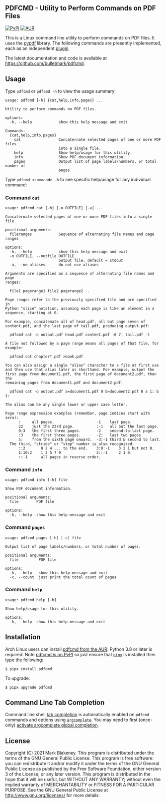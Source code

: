 ## PDFCMD - Utility to Perform Commands on PDF Files
[![PyPi](https://img.shields.io/pypi/v/pdfcmd)](https://pypi.org/project/pdfcmd/)
[![AUR](https://img.shields.io/aur/version/pdfcmd)](https://aur.archlinux.org/packages/pdfcmd/)

This is a Linux command line utility to perform commands on PDF files.
It uses the [pypdf](https://github.com/py-pdf/pypdf) library. The
following commands are presently implemented, each as an independent
[plugin](pdfcmd/commands).

The latest documentation and code is available at
https://github.com/bulletmark/pdfcmd.

## Usage

Type `pdfcmd` or `pdfcmd -h` to view the usage summary:

```
usage: pdfcmd [-h] {cat,help,info,pages} ...

Utility to perform commands on PDF files.

options:
  -h, --help            show this help message and exit

Commands:
  {cat,help,info,pages}
    cat                 Concaternate selected pages of one or more PDF files
                        into a single file.
    help                Show help/usage for this utility.
    info                Show PDF document information.
    pages               Output list of page labels/numbers, or total number of
                        pages.
```

Type `pdfcmd <command> -h` to see specific help/usage for any
individual command:

### Command `cat`

```
usage: pdfcmd cat [-h] [-o OUTFILE] [-a] ...

Concaternate selected pages of one or more PDF files into a single file.

positional arguments:
  fileranges            Sequence of alternating file names and page ranges

options:
  -h, --help            show this help message and exit
  -o OUTFILE, --outfile OUTFILE
                        output file, default = stdout
  -a, --no-aliases      do not use aliases

Arguments are specified as a sequence of alternating file names and page
ranges:

  file1 pagerange1 file2 pagerange2 ..

Page ranges refer to the previously specified file and are specified in
Python "slice" notation, assuming each page is like an element in a
sequence, starting at 0.

For example, concatenate all of head.pdf, all but page seven of
content.pdf, and the last page of tail.pdf, producing output.pdf:

  pdfcmd cat -o output.pdf head.pdf content.pdf :6 7: tail.pdf -1

A file not followed by a page range means all pages of that file, for
example:

  pdfcmd cat chapter*.pdf >book.pdf

You can also assign a single "alias" character to a file at first use
and then use that alias later as shorthand. For example, output the
first page from document1.pdf, the first page of document2.pdf, then the
remaining pages from document1.pdf and document2.pdf:

  pdfcmd cat -o output.pdf a=document1.pdf 0 b=document2.pdf 0 a 1: b 1:

The alias can be any single lower or upper case letter.

Page range expression examples (remember, page indices start with zero):
      :     all pages.                   -1    last page.
      22    just the 23rd page.          :-1   all but the last page.
      0:3   the first three pages.       -2    second-to-last page.
      :3    the first three pages.       -2:   last two pages.
      5:    from the sixth page onward.  -3:-1 third & second to last.
  The third, "stride" or "step" number is also recognized.
      ::2       0 2 4 ... to the end.    3:0:-1    3 2 1 but not 0.
      1:10:2    1 3 5 7 9                2::-1     2 1 0.
      ::-1      all pages in reverse order.
```

### Command `info`

```
usage: pdfcmd info [-h] file

Show PDF document information.

positional arguments:
  file        PDF file

options:
  -h, --help  show this help message and exit
```

### Command `pages`

```
usage: pdfcmd pages [-h] [-c] file

Output list of page labels/numbers, or total number of pages.

positional arguments:
  file         PDF file

options:
  -h, --help   show this help message and exit
  -c, --count  just print the total count of pages
```

### Command `help`

```
usage: pdfcmd help [-h]

Show help/usage for this utility.

options:
  -h, --help  show this help message and exit
```

## Installation

Arch Linux users can install [pdfcmd from the
AUR](https://aur.archlinux.org/packages/pdfcmd). Python 3.8 or later is
required. Note [pdfcmd is on PyPI](https://pypi.org/project/pdfcmd/) so
just ensure that [`pipx`](https://pipx.pypa.io/stable/) is installed
then type the following:

```
$ pipx install pdfcmd
```

To upgrade:

```
$ pipx upgrade pdfcmd
```

## Command Line Tab Completion

Command line shell [tab
completion](https://en.wikipedia.org/wiki/Command-line_completion) is
automatically enabled on `pdfcmd` commands and options using
[`argcomplete`](https://github.com/kislyuk/argcomplete). You may need to
first (once-only) [activate argcomplete global
completion](https://github.com/kislyuk/argcomplete#global-completion).

## License

Copyright (C) 2021 Mark Blakeney. This program is distributed under the
terms of the GNU General Public License.
This program is free software: you can redistribute it and/or modify it
under the terms of the GNU General Public License as published by the
Free Software Foundation, either version 3 of the License, or any later
version.
This program is distributed in the hope that it will be useful, but
WITHOUT ANY WARRANTY; without even the implied warranty of
MERCHANTABILITY or FITNESS FOR A PARTICULAR PURPOSE. See the GNU General
Public License at <http://www.gnu.org/licenses/> for more details.

<!-- vim: se ai syn=markdown: -->
